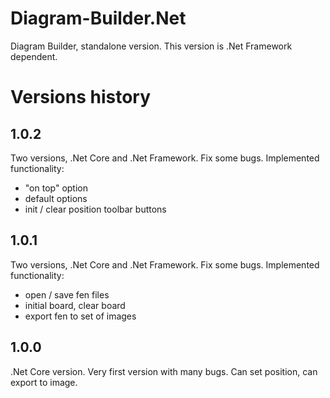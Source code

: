 # Diagram-Builder.Net
Diagram Builder, standalone version. This version is .Net Framework dependent.

# Versions history
## 1.0.2
Two versions, .Net Core and .Net Framework. Fix some bugs. Implemented functionality:
 - "on top" option
 - default options
 - init / clear position toolbar buttons

## 1.0.1
Two versions, .Net Core and .Net Framework. Fix some bugs. Implemented functionality:
 - open / save fen files
 - initial board, clear board
 - export fen to set of images

## 1.0.0
.Net Core version. Very first version with many bugs. Can set position, can export to image.
